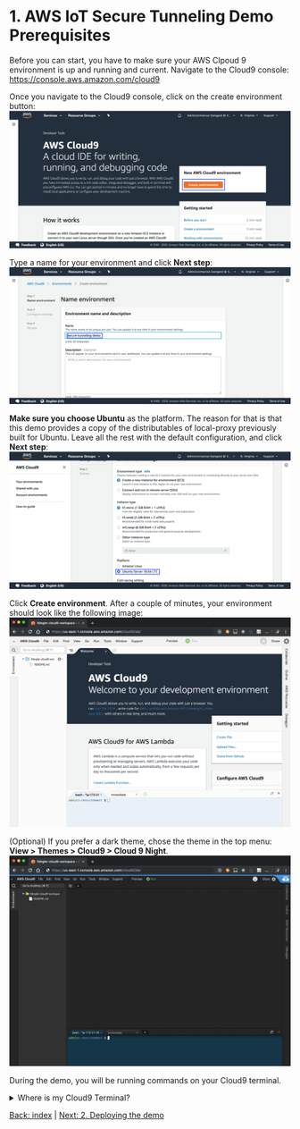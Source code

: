 # 1. AWS IoT Secure Tunneling Demo Prerequisites

Before you can start, you have to make sure your AWS Clpoud 9 environment is up and running and current.  Navigate to the Cloud9 console: https://console.aws.amazon.com/cloud9

Once you navigate to the Cloud9 console, click on the create environment button:
![](https://github.com/blakewell/iot-secure-tunneling-demo/blob/docs/imgs/cloud9/screenshot-cloud9-1.png)
  
  
Type a name for your environment and click **Next step**:
![](https://github.com/blakewell/iot-secure-tunneling-demo/blob/docs/imgs/cloud9/screenshot-cloud9-2.png)

**Make sure you choose Ubuntu** as the platform. The reason for that is that this demo provides a copy of the distributables of local-proxy previously built for Ubuntu. Leave all the rest with the default configuration, and click **Next step**:
![](https://github.com/blakewell/iot-secure-tunneling-demo/blob/docs/imgs/cloud9/screenshot-cloud9-3.png)

Click **Create environment**. After a couple of minutes, your environment should look like the following image:
![](https://github.com/blakewell/iot-secure-tunneling-demo/blob/docs/imgs/cloud9/screenshot-cloud9-4.png)

(Optional) If you prefer a dark theme, chose the theme in the top menu: **View > Themes > Cloud9 > Cloud 9 Night**.
![](https://github.com/blakewell/iot-secure-tunneling-demo/blob/docs/imgs/cloud9/screenshot-cloud9-5.png)

During the demo, you will be running commands on your Cloud9 terminal.
<details>
  <summary>Where is my Cloud9 Terminal?</summary>
  
  ![](https://github.com/blakewell/iot-secure-tunneling-demo/blob/docs/imgs/cloud9/screenshot-cloud9-6.png)
</details>

[Back: index](../README.md)  |  [Next: 2. Deploying the demo](./deploy.md)